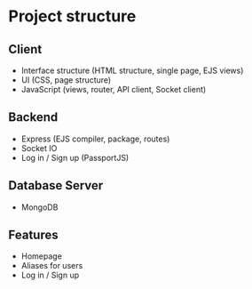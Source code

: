 # Project structure

## Client
- Interface structure (HTML structure, single page, EJS views)
- UI (CSS, page structure)
- JavaScript (views, router, API client, Socket client)

## Backend
- Express (EJS compiler, package, routes)
- Socket IO
- Log in / Sign up (PassportJS)

## Database Server
- MongoDB

## Features
- Homepage
- Aliases for users
- Log in / Sign up
